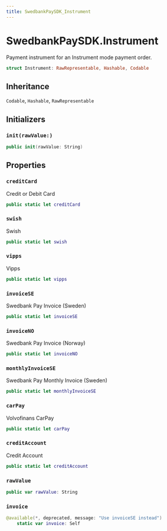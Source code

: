 ```yaml
---
title: SwedbankPaySDK_Instrument
---
```

# SwedbankPaySDK.Instrument

Payment instrument for an Instrument mode payment order.

``` swift
struct Instrument: RawRepresentable, Hashable, Codable 
```

## Inheritance

`Codable`, `Hashable`, `RawRepresentable`

## Initializers

### `init(rawValue:)`

``` swift
public init(rawValue: String) 
```

## Properties

### `creditCard`

Credit or Debit Card

``` swift
public static let creditCard 
```

### `swish`

Swish

``` swift
public static let swish 
```

### `vipps`

Vipps

``` swift
public static let vipps 
```

### `invoiceSE`

Swedbank Pay Invoice (Sweden)

``` swift
public static let invoiceSE 
```

### `invoiceNO`

Swedbank Pay Invoice (Norway)

``` swift
public static let invoiceNO 
```

### `monthlyInvoiceSE`

Swedbank Pay Monthly Invoice (Sweden)

``` swift
public static let monthlyInvoiceSE 
```

### `carPay`

Volvofinans CarPay

``` swift
public static let carPay 
```

### `creditAccount`

Credit Account

``` swift
public static let creditAccount 
```

### `rawValue`

``` swift
public var rawValue: String
```

### `invoice`

``` swift
@available(*, deprecated, message: "Use invoiceSE instead")
    static var invoice: Self 
```
